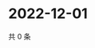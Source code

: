 # 2022-12-01

共 0 条

<!-- BEGIN WEIBO -->
<!-- 最后更新时间 Thu Dec 01 2022 14:07:22 GMT+0800 (China Standard Time) -->

<!-- END WEIBO -->
